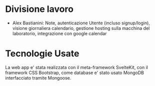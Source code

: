 # Divisione lavoro
- Alex Bastianini: Note, autenticazione Utente (incluso signup/login), visione giornaliera calendario, gestione hosting sulla macchina del laboratorio, integrazione con google calendar

# Tecnologie Usate
La web app e' stata realizzata con il meta-framework SvelteKit, con il framework CSS Bootstrap, come database e' stato usato MongoDB interfacciato tramite Mongoose.